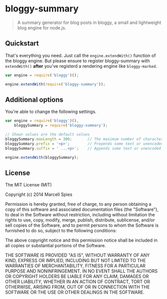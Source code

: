 # bloggy-summary

> A summary generator for blog posts in bloggy, a small and lightweight blog engine for node.js.

## Quickstart

That's everything you need. Just call the `engine.extendWith()` function of the bloggy engine. But please ensure to register bloggy-summary with `extendWith()` __after__ you've registerd a rendering engine like `bloggy-marked`.

```Javascript
var engine = require('bloggy')();

engine.extendWith(require('bloggy-summary'));
```

## Additional options

You're able to change the following settings.

```Javascript
var engine = require('bloggy')(),
    bloggySummary = require('bloggy-summary');

// Shown values are the default values
bloggySummary.maxLength = 300;       // The maximum number of characters for the html-encoded, text-only summary snippet.
bloggySummary.prefix = '<p>';        // Prepends some text or unencoded strings
bloggySummary.suffix = ' ...<p>';    // Appends some text or unencoded strings

engine.extendWith(bloggySummary);

```

License
-------

The MIT License (MIT)

Copyright (c) 2014 Marcell Spies

Permission is hereby granted, free of charge, to any person obtaining a copy
of this software and associated documentation files (the "Software"), to deal
in the Software without restriction, including without limitation the rights
to use, copy, modify, merge, publish, distribute, sublicense, and/or sell
copies of the Software, and to permit persons to whom the Software is
furnished to do so, subject to the following conditions:

The above copyright notice and this permission notice shall be included in
all copies or substantial portions of the Software.

THE SOFTWARE IS PROVIDED "AS IS", WITHOUT WARRANTY OF ANY KIND, EXPRESS OR
IMPLIED, INCLUDING BUT NOT LIMITED TO THE WARRANTIES OF MERCHANTABILITY,
FITNESS FOR A PARTICULAR PURPOSE AND NONINFRINGEMENT. IN NO EVENT SHALL THE
AUTHORS OR COPYRIGHT HOLDERS BE LIABLE FOR ANY CLAIM, DAMAGES OR OTHER
LIABILITY, WHETHER IN AN ACTION OF CONTRACT, TORT OR OTHERWISE, ARISING FROM,
OUT OF OR IN CONNECTION WITH THE SOFTWARE OR THE USE OR OTHER DEALINGS IN
THE SOFTWARE.